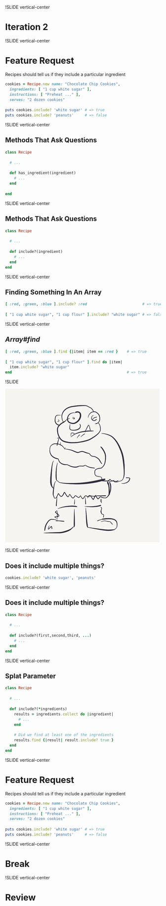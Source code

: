 !SLIDE vertical-center

# Iteration 2

!SLIDE vertical-center

# Feature Request

Recipes should tell us if they include a particular ingredient

```ruby
cookies = Recipe.new name: "Chocolate Chip Cookies",
  ingredients: [ "1 cup white sugar" ],
  instructions: [ "Preheat ..." ],
  serves: "2 dozen cookies"

puts cookies.include? 'white sugar' # => true
puts cookies.include? 'peanuts'     # => false
```

!SLIDE vertical-center

## Methods That Ask Questions

```ruby
class Recipe

  # ...

  def has_ingredient(ingredient)
    # ...
  end

end
```

!SLIDE vertical-center

## Methods That Ask Questions

```ruby
class Recipe

  # ...

  def include?(ingredient)
    # ...
  end
end
```

!SLIDE vertical-center

## Finding Something In An Array

```ruby
[ :red, :green, :blue ].include? :red                         # => true

[ "1 cup white sugar", "1 cup flour" ].include? "white sugar" # => false
```

!SLIDE vertical-center

## *Array#find*

```ruby
[ :red, :green, :blue ].find {|item| item == :red }    # => true

[ "1 cup white sugar", "1 cup flour" ].find do |item|
  item.include? "white sugar"
end                                                    # => true
```

!SLIDE

![Advanced](advanced.jpg)

!SLIDE vertical-center

## Does it include multiple things?

```ruby
cookies.include? 'white sugar', 'peanuts'
```

!SLIDE vertical-center

## Does it include multiple things?

```ruby
class Recipe

  # ...

  def include?(first,second,third, ...)
    # ...
  end
end
```

!SLIDE vertical-center

## Splat Parameter

```ruby
class Recipe

  # ...

  def include?(*ingredients)
    results = ingredients.collect do |ingredient|
      # ...
    end

    # Did we find at least one of the ingredients
    results.find {|result| result.include? true }
  end
end
```

!SLIDE vertical-center

# Feature Request

Recipes should tell us if they include a particular ingredient

```ruby
cookies = Recipe.new name: "Chocolate Chip Cookies",
  ingredients: [ "1 cup white sugar" ],
  instructions: [ "Preheat ..." ],
  serves: "2 dozen cookies"

puts cookies.include? 'white sugar' # => true
puts cookies.include? 'peanuts'     # => false
```

!SLIDE vertical-center

# Break

!SLIDE vertical-center

# Review